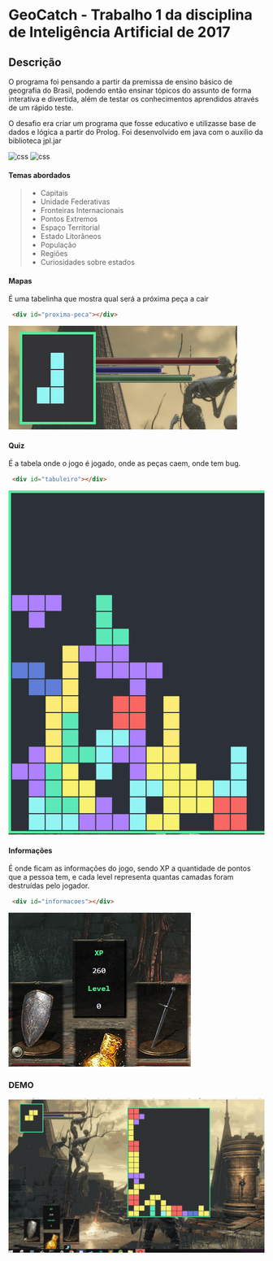 # GeoCatch - Trabalho 1 da disciplina de Inteligência Artificial de 2017 #
## Descrição ##
O programa foi pensando a partir da premissa de ensino básico de geografia do
Brasil, podendo então ensinar tópicos do assunto de forma interativa e
divertida, além de testar os conhecimentos aprendidos através de um rápido
teste.

O desafio era criar um programa que fosse educativo e utilizasse base de dados e lógica a partir do Prolog.
Foi desenvolvido em java com o auxilio da biblioteca jpl.jar

![css](https://github.com/YanMatheus/IA-TP1-GeoCatch/tree/master/GeoCatch/java.png "css") 
![css](https://github.com/YanMatheus/IA-TP1-GeoCatch/tree/master/GeoCatch/prolog.png "css") 

#### Temas abordados ####
  > -  Capitais 
  > - Unidade Federativas 
  > - Fronteiras Internacionais
  > - Pontos Extremos
  > - Espaço Territorial
  > - Estado Litorâneos
  > - População
  > - Regiões
  > - Curiosidades sobre estados
  
  
#### Mapas ####
É uma tabelinha que mostra qual será a próxima peça a cair
```html
 <div id="proxima-peca"></div>
```

![preview](https://github.com/YanMatheus/Tetris-Souls/blob/master/tetris/proxima-peca.PNG "css")

#### Quiz ####
É a tabela onde o jogo é jogado, onde as peças caem, onde tem bug.
```html
 <div id="tabuleiro"></div>
```

![preview](https://github.com/YanMatheus/Tetris-Souls/blob/master/tetris/tabuleiro.PNG "css")

####  Informações ####
É onde ficam as informações do jogo, sendo XP a quantidade de pontos que a pessoa tem, e cada level representa quantas camadas foram destruídas pelo jogador.
```html
 <div id="informacoes"></div>
```

![preview](https://github.com/YanMatheus/Tetris-Souls/blob/master/tetris/informacoes.PNG "css")

### DEMO ###
![bkgnd](https://github.com/YanMatheus/Tetris-Souls/blob/master/tetris/gifoso.gif "bkgnd")
